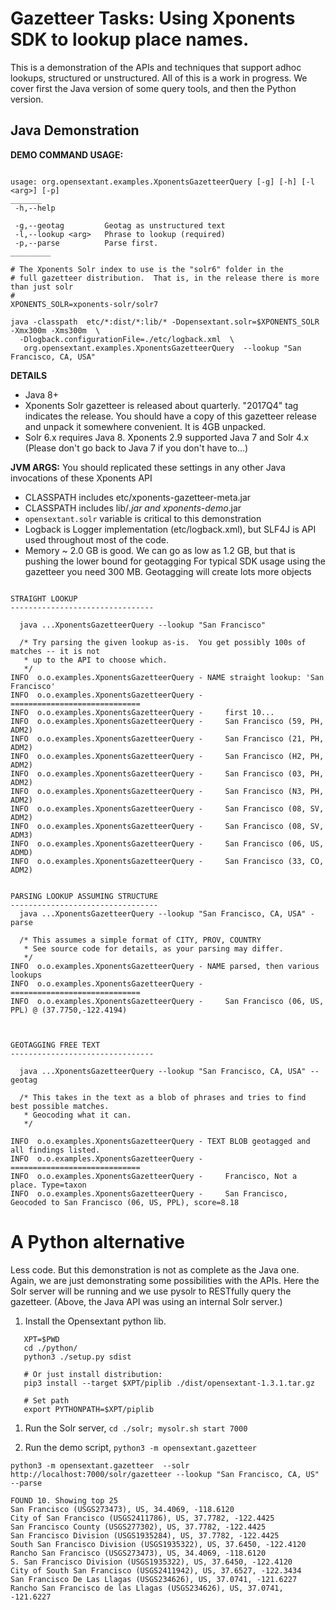 
Gazetteer Tasks: Using Xponents SDK to lookup place names.
================================
 
This is a demonstration of the APIs and techniques that support 
adhoc lookups, structured or unstructured. All of this is a work in progress.
We cover first the Java version of some query tools, and then the Python version.

Java Demonstration
------------------

__DEMO COMMAND USAGE:__
```

usage: org.opensextant.examples.XponentsGazetteerQuery [-g] [-h] [-l <arg>] [-p]
_______
 -h,--help

 -g,--geotag         Geotag as unstructured text
 -l,--lookup <arg>   Phrase to lookup (required)
 -p,--parse          Parse first.
_________

# The Xponents Solr index to use is the "solr6" folder in the
# full gazetteer distribution.  That is, in the release there is more than just solr 
#
XPONENTS_SOLR=xponents-solr/solr7

java -classpath  etc/*:dist/*:lib/* -Dopensextant.solr=$XPONENTS_SOLR -Xmx300m -Xms300m  \
  -Dlogback.configurationFile=./etc/logback.xml  \
   org.opensextant.examples.XponentsGazetteerQuery  --lookup "San Francisco, CA, USA"  

```

__DETAILS__
* Java 8+
* Xponents Solr gazetteer is released about quarterly. "2017Q4" tag indicates the release.
  You should have a copy of this gazetteer release and unpack it somewhere convenient. It is 4GB unpacked.
* Solr 6.x requires Java 8.  Xponents 2.9 supported Java 7 and Solr 4.x (Please don't go back to Java 7 if you don't have to...)

__JVM ARGS:__ You should replicated these settings in any other Java invocations of these Xponents API
* CLASSPATH includes etc/xponents-gazetteer-meta.jar 
* CLASSPATH includes lib/*.jar and xponents-demo*.jar
* `opensextant.solr` variable is critical to this demonstration
* Logback is Logger implementation (etc/logback.xml), but SLF4J is API used throughout most of the code.
* Memory ~ 2.0 GB is good. We can go as low as 1.2 GB, but that is pushing the lower bound for geotagging
  For typical SDK usage using the gazetteer you need 300 MB. Geotagging will create lots more objects 


```

STRAIGHT LOOKUP
--------------------------------

  java ...XponentsGazetteerQuery --lookup "San Francisco" 

  /* Try parsing the given lookup as-is.  You get possibly 100s of matches -- it is not 
   * up to the API to choose which.
   */
INFO  o.o.examples.XponentsGazetteerQuery - NAME straight lookup: 'San Francisco'
INFO  o.o.examples.XponentsGazetteerQuery - =============================
INFO  o.o.examples.XponentsGazetteerQuery - 	first 10...
INFO  o.o.examples.XponentsGazetteerQuery - 	San Francisco (59, PH, ADM2)
INFO  o.o.examples.XponentsGazetteerQuery - 	San Francisco (21, PH, ADM2)
INFO  o.o.examples.XponentsGazetteerQuery - 	San Francisco (H2, PH, ADM2)
INFO  o.o.examples.XponentsGazetteerQuery - 	San Francisco (03, PH, ADM2)
INFO  o.o.examples.XponentsGazetteerQuery - 	San Francisco (N3, PH, ADM2)
INFO  o.o.examples.XponentsGazetteerQuery - 	San Francisco (08, SV, ADM2)
INFO  o.o.examples.XponentsGazetteerQuery - 	San Francisco (08, SV, ADM3)
INFO  o.o.examples.XponentsGazetteerQuery - 	San Francisco (06, US, ADMD)
INFO  o.o.examples.XponentsGazetteerQuery - 	San Francisco (33, CO, ADM2)


PARSING LOOKUP ASSUMING STRUCTURE
---------------------------------
  java ...XponentsGazetteerQuery --lookup "San Francisco, CA, USA" -parse

  /* This assumes a simple format of CITY, PROV, COUNTRY
   * See source code for details, as your parsing may differ.
   */
INFO  o.o.examples.XponentsGazetteerQuery - NAME parsed, then various lookups
INFO  o.o.examples.XponentsGazetteerQuery - =============================
INFO  o.o.examples.XponentsGazetteerQuery - 	San Francisco (06, US, PPL) @ (37.7750,-122.4194)



GEOTAGGING FREE TEXT
--------------------------------

  java ...XponentsGazetteerQuery --lookup "San Francisco, CA, USA" --geotag

  /* This takes in the text as a blob of phrases and tries to find best possible matches.
   * Geocoding what it can.
   */ 

INFO  o.o.examples.XponentsGazetteerQuery - TEXT BLOB geotagged and all findings listed.
INFO  o.o.examples.XponentsGazetteerQuery - =============================
INFO  o.o.examples.XponentsGazetteerQuery - 	Francisco, Not a place. Type=taxon
INFO  o.o.examples.XponentsGazetteerQuery - 	San Francisco, Geocoded to San Francisco (06, US, PPL), score=8.18

```




A Python alternative 
===============================
Less code. But this demonstration is not as complete as the Java one.
Again, we are just demonstrating some possibilities with the APIs.
Here the Solr server will be running and we use pysolr to RESTfully query the gazetteer.
(Above, the Java API was using an internal Solr server.)

1. Install the Opensextant python lib.

```
   XPT=$PWD
   cd ./python/
   python3 ./setup.py sdist 

   # Or just install distribution:
   pip3 install --target $XPT/piplib ./dist/opensextant-1.3.1.tar.gz 

   # Set path
   export PYTHONPATH=$XPT/piplib

```
1. Run the Solr server,  `cd ./solr; mysolr.sh start 7000 `


1.  Run the demo script, `python3 -m opensextant.gazetteer`

```
python3 -m opensextant.gazetteer  --solr http://localhost:7000/solr/gazetteer --lookup "San Francisco, CA, US"  --parse

FOUND 10. Showing top 25
San Francisco (USGS273473), US, 34.4069, -118.6120
City of San Francisco (USGS2411786), US, 37.7782, -122.4425
San Francisco County (USGS277302), US, 37.7782, -122.4425
San Francisco Division (USGS1935284), US, 37.7782, -122.4425
South San Francisco Division (USGS1935322), US, 37.6450, -122.4120
Rancho San Francisco (USGS273473), US, 34.4069, -118.6120
S. San Francisco Division (USGS1935322), US, 37.6450, -122.4120
City of South San Francisco (USGS2411942), US, 37.6527, -122.3434
San Francisco De Las Llagas (USGS234626), US, 37.0741, -121.6227
Rancho San Francisco de las Llagas (USGS234626), US, 37.0741, -121.6227
```

